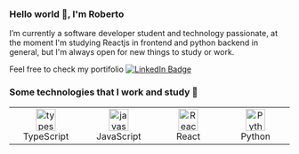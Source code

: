 
### Hello world 👋, I'm Roberto

I’m currently a software developer student and technology passionate, at the moment I'm studying Reactjs in frontend and python backend in general, but I'm always open for new things to study or work.

<p>Feel free to check my portifolio <a href="https://betows.github.io></p></a>

<p> <a href="https://www.linkedin.com/in/serbis/"><img src="https://img.shields.io/badge/-Roberto Amaral-0077B5?style=flat-square&amp;labelColor=0077B5&amp;logo=LinkedIn&amp;https://www.linkedin.com/in/roberto-amaral-586716209/" alt="LinkedIn Badge"></a></p>



### Some technologies that I work and study 🚀
<table>
  <tr>
    <td align="center" width="130">
        <img src="https://cdn.jsdelivr.net/gh/devicons/devicon/icons/typescript/typescript-original.svg" width="35" height="40" alt="typescript" />
      <br>TypeScript
    </td>
    <td align="center" width="130">
        <img src="https://cdn.jsdelivr.net/gh/devicons/devicon/icons/javascript/javascript-original.svg" width="35" height="40" alt="javascript" />
      <br>JavaScript
    </td>
  <td align="center" width="130">
      <img src="https://cdn.jsdelivr.net/gh/devicons/devicon/icons/react/react-original.svg" width="35" height="40" alt="React" />
    <br>React
  </td>
    <td align="center" width="130"> 
        <img src="https://cdn.jsdelivr.net/gh/devicons/devicon/icons/python/python-original.svg" width="35" height="40" alt="Python" />
      <br>Python
    </td>
    </td>
  </tr>
</table>

